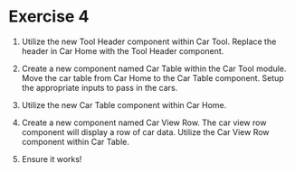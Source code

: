 # Exercise 4

1. Utilize the new Tool Header component within Car Tool. Replace the header in Car Home with the Tool Header component.

2. Create a new component named Car Table within the Car Tool module. Move the car table from Car Home to the Car Table component. Setup the appropriate inputs to pass in the cars.

3. Utilize the new Car Table component within Car Home.

4. Create a new component named Car View Row. The car view row component will display a row of car data. Utilize the Car View Row component within Car Table.

5. Ensure it works!